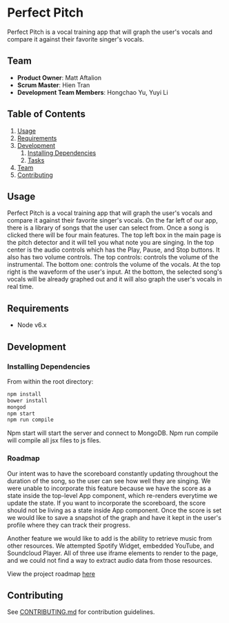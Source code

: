 # Perfect Pitch

Perfect Pitch is a vocal training app that will graph the user's vocals and compare it against their favorite singer's vocals.

## Team

  - __Product Owner__: Matt Aftalion
  - __Scrum Master__: Hien Tran
  - __Development Team Members__: Hongchao Yu, Yuyi Li

## Table of Contents

1. [Usage](#Usage)
1. [Requirements](#requirements)
1. [Development](#development)
    1. [Installing Dependencies](#installing-dependencies)
    1. [Tasks](#tasks)
1. [Team](#team)
1. [Contributing](#contributing)

## Usage
  Perfect Pitch is a vocal training app that will graph the user's vocals and compare it against their favorite singer's vocals.
  On the far left of our app, there is a library of songs that the user can select from. Once a song is clicked there will be
  four main features. The top left box in the main page is the pitch detector and it will tell you what note you are singing. In the
  top center is the audio controls which has the Play, Pause, and Stop buttons. It also has two volume controls. The top controls: controls
  the volume of the instrumental. The bottom one: controls the volume of the vocals. At the top right is the waveform of the user's input.
  At the bottom, the selected song's vocals will be already graphed out and it will also graph the user's vocals in real time. 

## Requirements

- Node v6.x

## Development

### Installing Dependencies

From within the root directory:

```sh
npm install
bower install
mongod
npm start
npm run compile
```
Npm start will start the server and connect to MongoDB. Npm run compile will compile all jsx files to js files. 

### Roadmap

Our intent was to have the scoreboard constantly updating throughout the duration of the song, so the user can see how well they are singing. 
We were unable to incorporate this feature because we have the score as a state inside the top-level App component, which re-renders everytime we update the state.
If you want to incorporate the scoreboard, the score should not be living as a state inside App component. Once the score is set we would like to save
a snapshot of the graph and have it kept in the user's profile where they can track their progress. 

Another feature we would like to add is the ability to retrieve music from other resources. We attempted Spotify Widget, embedded YouTube, and Soundcloud Player.
All of three use iframe elements to render to the page, and we could not find a way to extract audio data from those resources. 

View the project roadmap [here](https://github.com/threefourth/threefourth/issues)


## Contributing

See [CONTRIBUTING.md](CONTRIBUTING.md) for contribution guidelines.
